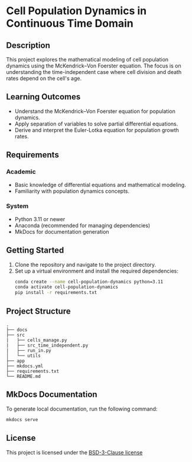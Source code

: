 # Cell Population Dynamics in Continuous Time Domain

## Description

This project explores the mathematical modeling of cell population dynamics using the McKendrick–Von Foerster equation. The focus is on understanding the time-independent case where cell division and death rates depend on the cell's age.

## Learning Outcomes

- Understand the McKendrick–Von Foerster equation for population dynamics.
- Apply separation of variables to solve partial differential equations.
- Derive and interpret the Euler-Lotka equation for population growth rates.

## Requirements

### Academic

- Basic knowledge of differential equations and mathematical modeling.
- Familiarity with population dynamics concepts.

### System

- Python 3.11 or newer
- Anaconda (recommended for managing dependencies)
- MkDocs for documentation generation

## Getting Started

1. Clone the repository and navigate to the project directory.
2. Set up a virtual environment and install the required dependencies:
   ```sh
   conda create --name cell-population-dynamics python=3.11
   conda activate cell-population-dynamics
   pip install -r requirements.txt

## Project Structure

```log
.
├── docs
├── src
|   ├── cells_manage.py
|   ├── src_time_independent.py
|   ├── run_in.py
│   └── utils
├── app
├── mkdocs.yml
├── requirements.txt
└── README.md
```

<!-- Change this to your License. Make sure you have added the file on GitHub -->


## MkDocs Documentation
To generate local documentation, run the following command:

```sh
mkdocs serve
```


## License

This project is licensed under the [BSD-3-Clause license](LICENSE.md)
